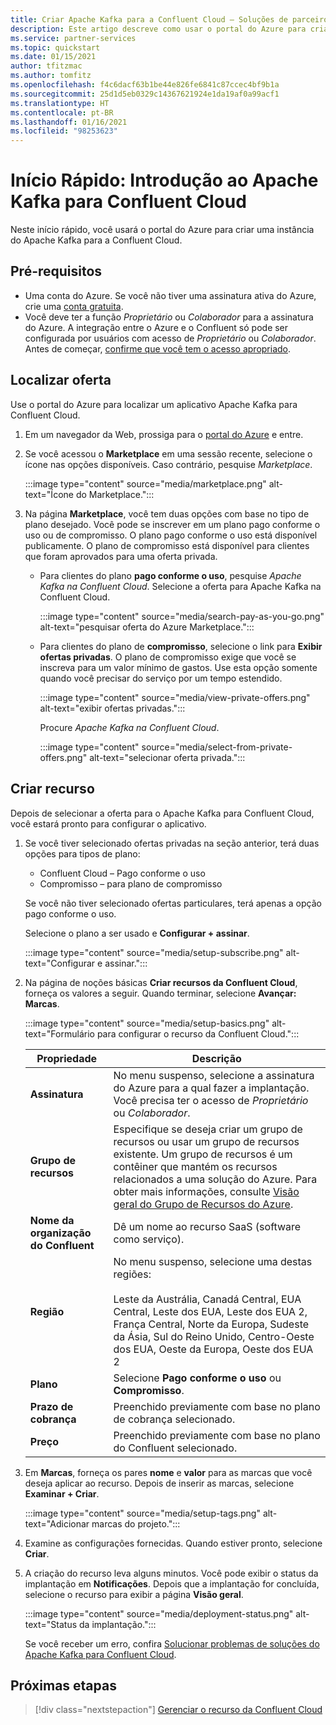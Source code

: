 ```yaml
---
title: Criar Apache Kafka para a Confluent Cloud – Soluções de parceiros do Azure
description: Este artigo descreve como usar o portal do Azure para criar uma instância do Apache Kafka para a Confluent Cloud.
ms.service: partner-services
ms.topic: quickstart
ms.date: 01/15/2021
author: tfitzmac
ms.author: tomfitz
ms.openlocfilehash: f4c6dacf63b1be44e826fe6841c87ccec4bf9b1a
ms.sourcegitcommit: 25d1d5eb0329c14367621924e1da19af0a99acf1
ms.translationtype: HT
ms.contentlocale: pt-BR
ms.lasthandoff: 01/16/2021
ms.locfileid: "98253623"
---
```

# <a name="quickstart-get-started-with-apache-kafka-for-confluent-cloud"></a>Início Rápido: Introdução ao Apache Kafka para Confluent Cloud

Neste início rápido, você usará o portal do Azure para criar uma instância do Apache Kafka para a Confluent Cloud.

## <a name="prerequisites"></a>Pré-requisitos

- Uma conta do Azure. Se você não tiver uma assinatura ativa do Azure, crie uma [conta gratuita](https://azure.microsoft.com/free/).
- Você deve ter a função _Proprietário_ ou _Colaborador_ para a assinatura do Azure. A integração entre o Azure e o Confluent só pode ser configurada por usuários com acesso de _Proprietário_ ou _Colaborador_. Antes de começar, [confirme que você tem o acesso apropriado](../../role-based-access-control/check-access.md).

## <a name="find-offer"></a>Localizar oferta

Use o portal do Azure para localizar um aplicativo Apache Kafka para Confluent Cloud.

1. Em um navegador da Web, prossiga para o [portal do Azure](https://portal.azure.com/) e entre.

1. Se você acessou o **Marketplace** em uma sessão recente, selecione o ícone nas opções disponíveis. Caso contrário, pesquise _Marketplace_.

    :::image type="content" source="media/marketplace.png" alt-text="Ícone do Marketplace.":::

1. Na página **Marketplace**, você tem duas opções com base no tipo de plano desejado. Você pode se inscrever em um plano pago conforme o uso ou de compromisso. O plano pago conforme o uso está disponível publicamente. O plano de compromisso está disponível para clientes que foram aprovados para uma oferta privada.

   - Para clientes do plano **pago conforme o uso**, pesquise _Apache Kafka na Confluent Cloud_. Selecione a oferta para Apache Kafka na Confluent Cloud.

     :::image type="content" source="media/search-pay-as-you-go.png" alt-text="pesquisar oferta do Azure Marketplace.":::

   - Para clientes do plano de **compromisso**, selecione o link para **Exibir ofertas privadas**. O plano de compromisso exige que você se inscreva para um valor mínimo de gastos. Use esta opção somente quando você precisar do serviço por um tempo estendido.

     :::image type="content" source="media/view-private-offers.png" alt-text="exibir ofertas privadas.":::

     Procure _Apache Kafka na Confluent Cloud_.

     :::image type="content" source="media/select-from-private-offers.png" alt-text="selecionar oferta privada.":::

## <a name="create-resource"></a>Criar recurso

Depois de selecionar a oferta para o Apache Kafka para Confluent Cloud, você estará pronto para configurar o aplicativo.

1. Se você tiver selecionado ofertas privadas na seção anterior, terá duas opções para tipos de plano:

    - Confluent Cloud – Pago conforme o uso
    - Compromisso – para plano de compromisso

   Se você não tiver selecionado ofertas particulares, terá apenas a opção pago conforme o uso.

   Selecione o plano a ser usado e **Configurar + assinar**.

    :::image type="content" source="media/setup-subscribe.png" alt-text="Configurar e assinar.":::

1. Na página de noções básicas **Criar recursos da Confluent Cloud**, forneça os valores a seguir. Quando terminar, selecione **Avançar: Marcas**.

    :::image type="content" source="media/setup-basics.png" alt-text="Formulário para configurar o recurso da Confluent Cloud.":::

    | Propriedade | Descrição |
    | ---- | ---- |
    | **Assinatura** | No menu suspenso, selecione a assinatura do Azure para a qual fazer a implantação. Você precisa ter o acesso de _Proprietário_ ou _Colaborador_. |
    | **Grupo de recursos** | Especifique se deseja criar um grupo de recursos ou usar um grupo de recursos existente. Um grupo de recursos é um contêiner que mantém os recursos relacionados a uma solução do Azure. Para obter mais informações, consulte [Visão geral do Grupo de Recursos do Azure](../../azure-resource-manager/management/overview.md). |
    | **Nome da organização do Confluent** | Dê um nome ao recurso SaaS (software como serviço). |
    | **Região** | No menu suspenso, selecione uma destas regiões: <br/><br/> Leste da Austrália, Canadá Central, EUA Central, Leste dos EUA, Leste dos EUA 2, França Central, Norte da Europa, Sudeste da Ásia, Sul do Reino Unido, Centro-Oeste dos EUA, Oeste da Europa, Oeste dos EUA 2 |
    | **Plano** | Selecione **Pago conforme o uso** ou **Compromisso**. |
    | **Prazo de cobrança** | Preenchido previamente com base no plano de cobrança selecionado. |
    | **Preço** | Preenchido previamente com base no plano do Confluent selecionado. |

1. Em **Marcas**, forneça os pares **nome** e **valor** para as marcas que você deseja aplicar ao recurso. Depois de inserir as marcas, selecione **Examinar + Criar**.

    :::image type="content" source="media/setup-tags.png" alt-text="Adicionar marcas do projeto.":::

1. Examine as configurações fornecidas. Quando estiver pronto, selecione **Criar**.

1. A criação do recurso leva alguns minutos. Você pode exibir o status da implantação em **Notificações**. Depois que a implantação for concluída, selecione o recurso para exibir a página **Visão geral**.

    :::image type="content" source="media/deployment-status.png" alt-text="Status da implantação.":::

   Se você receber um erro, confira [Solucionar problemas de soluções do Apache Kafka para Confluent Cloud](troubleshoot.md).

## <a name="next-steps"></a>Próximas etapas

> [!div class="nextstepaction"]
> [Gerenciar o recurso da Confluent Cloud](manage.md)
